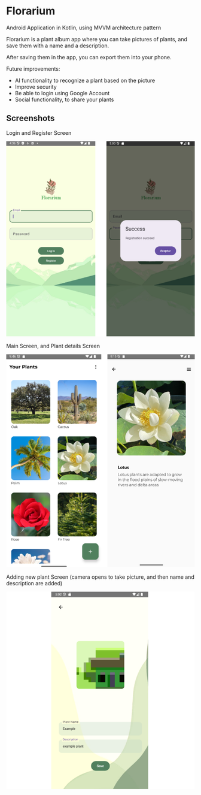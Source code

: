 # Florarium

Android Application in Kotlin, using MVVM architecture pattern

Florarium is a plant album app where you can take pictures of plants, and save them with a name and a description.

After saving them in the app, you can export them into your phone.

Future improvements:
  - AI functionality to recognize a plant based on the picture
  - Improve security
  - Be able to login using Google Account
  - Social functionality, to share your plants


## Screenshots

Login and Register Screen

![Image1](Screenshots/loginpage.png)

Main Screen, and Plant details Screen

![Image2](Screenshots/main.png)

Adding new plant Screen (camera opens to take picture, and then name and description are added)

![Image3](Screenshots/newplant.png)

